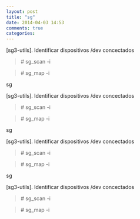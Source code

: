 ```yaml
---
layout: post
title: "sg"
date: 2014-04-03 14:53
comments: true
categories: 
---
```

[sg3-utils]. Identificar dispositivos /dev concectados

>\# sg_scan -i

>\# sg_map -i

sg

[sg3-utils]. Identificar dispositivos /dev concectados

>\# sg_scan -i

>\# sg_map -i

sg

[sg3-utils]. Identificar dispositivos /dev concectados

>\# sg_scan -i

>\# sg_map -i

sg

[sg3-utils]. Identificar dispositivos /dev concectados

>\# sg_scan -i

>\# sg_map -i

